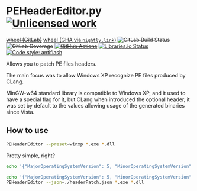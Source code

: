 PEHeaderEditor.py [![Unlicensed work](https://raw.githubusercontent.com/unlicense/unlicense.org/master/static/favicon.png)](https://unlicense.org/)
=================
~~[wheel (GitLab)](https://gitlab.com/KOLANICH/PEHeaderEditor.py/-/jobs/artifacts/master/raw/dist/PEHeaderEditor-0.CI-py3-none-any.whl?job=build)~~
[wheel (GHA via `nightly.link`)](https://nightly.link/KOLANICH-tools/PEHeaderEditor.py/workflows/CI/master/PEHeaderEditor-0.CI-py3-none-any.whl)
~~![GitLab Build Status](https://gitlab.com/KOLANICH/PEHeaderEditor.py/badges/master/pipeline.svg)~~
~~![GitLab Coverage](https://gitlab.com/KOLANICH/PEHeaderEditor.py/badges/master/coverage.svg)~~
~~[![GitHub Actions](https://github.com/KOLANICH-tools/PEHeaderEditor.py/workflows/CI/badge.svg)](https://github.com/KOLANICH-tools/PEHeaderEditor.py/actions/)~~
[![Libraries.io Status](https://img.shields.io/librariesio/github/KOLANICH-tools/PEHeaderEditor.py.svg)](https://libraries.io/github/KOLANICH-tools/PEHeaderEditor.py)
[![Code style: antiflash](https://img.shields.io/badge/code%20style-antiflash-FFF.svg)](https://codeberg.org/KOLANICH-tools/antiflash.py)

Allows you to patch PE files headers.

The main focus was to allow Windows XP recognize PE files produced by CLang.

MinGW-w64 standard library is compatible to Windows XP, and it used to have a special flag for it, but CLang when introduced the optional header, it was set by default to the values allowing usage of the generated binaries since Vista.

How to use
----------

```bash
PEHeaderEditor --preset=winxp *.exe *.dll
```

Pretty simple, right?

```bash
echo '{"MajorOperatingSystemVersion": 5, "MinorOperatingSystemVersion": 1, "MajorSubsystemVersion": 5, "MinorSubsystemVersion": 1}' | PEHeaderEditor --json=- *.exe *.dll
```

```bash
echo '{"MajorOperatingSystemVersion": 5, "MinorOperatingSystemVersion": 1, "MajorSubsystemVersion": 5, "MinorSubsystemVersion": 1}' > ./headerPatch.json;
PEHeaderEditor --json=./headerPatch.json *.exe *.dll
```
